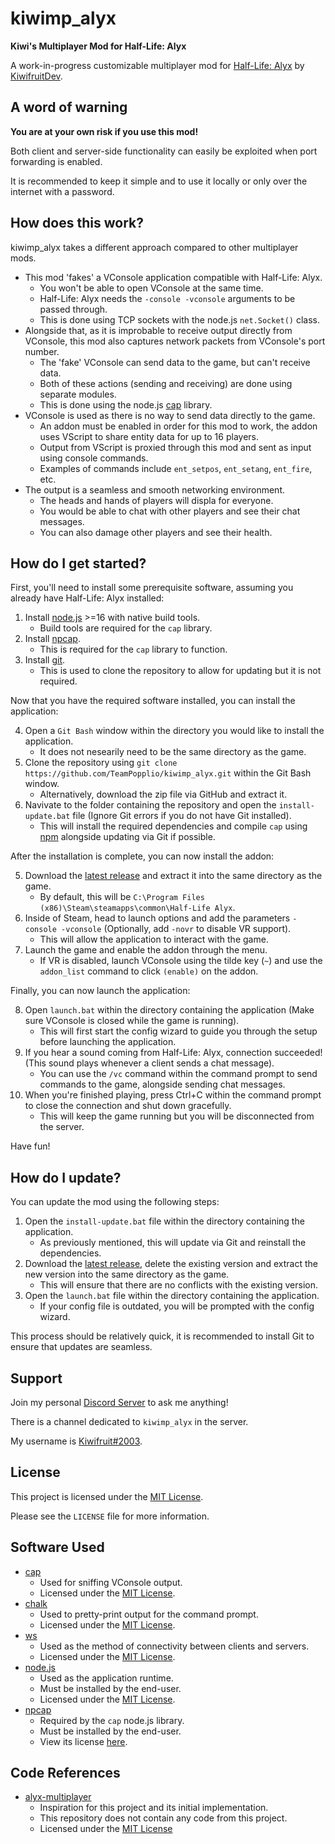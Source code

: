 # kiwimp_alyx
**Kiwi's Multiplayer Mod for Half-Life: Alyx**

A work-in-progress customizable multiplayer mod for [Half-Life: Alyx](https://store.steampowered.com/app/546560/HalfLife_Alyx/) by [KiwifruitDev](https://github.com/TeamPopplio).

## A word of warning
**You are at your own risk if you use this mod!**

Both client and server-side functionality can easily be exploited when port forwarding is enabled.

It is recommended to keep it simple and to use it locally or only over the internet with a password.

## How does this work?
kiwimp_alyx takes a different approach compared to other multiplayer mods.

- This mod 'fakes' a VConsole application compatible with Half-Life: Alyx.
    - You won't be able to open VConsole at the same time.
    - Half-Life: Alyx needs the ``-console -vconsole`` arguments to be passed through.
    - This is done using TCP sockets with the node.js ``net.Socket()`` class.
- Alongside that, as it is improbable to receive output directly from VConsole, this mod also captures network packets from VConsole's port number.
    - The 'fake' VConsole can send data to the game, but can't receive data.
    - Both of these actions (sending and receiving) are done using separate modules.
    - This is done using the node.js [cap](https://github.com/mscdex/cap) library.
- VConsole is used as there is no way to send data directly to the game.
    - An addon must be enabled in order for this mod to work, the addon uses VScript to share entity data for up to 16 players.
    - Output from VScript is proxied through this mod and sent as input using console commands.
    - Examples of commands include ``ent_setpos``, ``ent_setang``, ``ent_fire``, etc.
- The output is a seamless and smooth networking environment.
    - The heads and hands of players will displa for everyone.
    - You would be able to chat with other players and see their chat messages.
    - You can also damage other players and see their health.

## How do I get started?
First, you'll need to install some prerequisite software, assuming you already have Half-Life: Alyx installed:

1. Install [node.js](https://nodejs.org/) >=16 with native build tools.
    - Build tools are required for the ``cap`` library.
2. Install [npcap](https://npcap.org/).
    - This is required for the ``cap`` library to function.
3. Install [git](https://git-scm.com/).
    - This is used to clone the repository to allow for updating but it is not required.

Now that you have the required software installed, you can install the application:

4. Open a `Git Bash` window within the directory you would like to install the application.
    - It does not nesearily need to be the same directory as the game.
5. Clone the repository using ``git clone https://github.com/TeamPopplio/kiwimp_alyx.git`` within the Git Bash window.
    - Alternatively, download the zip file via GitHub and extract it.
6. Navivate to the folder containing the repository and open the ``install-update.bat`` file (Ignore Git errors if you do not have Git installed).
    - This will install the required dependencies and compile ``cap`` using [npm](https://www.npmjs.com/) alongside updating via Git if possible.

After the installation is complete, you can now install the addon:

5. Download the [latest release](https://github.com/TeamPopplio/kiwimp_alyx/releases) and extract it into the same directory as the game.
    - By default, this will be ``C:\Program Files (x86)\Steam\steamapps\common\Half-Life Alyx``.
6. Inside of Steam, head to launch options and add the parameters ``-console -vconsole`` (Optionally, add ``-novr`` to disable VR support).
    - This will allow the application to interact with the game.
7. Launch the game and enable the addon through the menu.
    - If VR is disabled, launch VConsole using the tilde key (``~``) and use the ``addon_list`` command to click ``(enable)`` on the addon.

Finally, you can now launch the application:

8. Open ``launch.bat`` within the directory containing the application (Make sure VConsole is closed while the game is running).
    - This will first start the config wizard to guide you through the setup before launching the application.
9. If you hear a sound coming from Half-Life: Alyx, connection succeeded! (This sound plays whenever a client sends a chat message).
    - You can use the ``/vc`` command within the command prompt to send commands to the game, alongside sending chat messages.
10. When you're finished playing, press Ctrl+C within the command prompt to close the connection and shut down gracefully.
    - This will keep the game running but you will be disconnected from the server.

Have fun!

## How do I update?
You can update the mod using the following steps:

1. Open the ``install-update.bat`` file within the directory containing the application.
    - As previously mentioned, this will update via Git and reinstall the dependencies.
2. Download the [latest release](https://github.com/TeamPopplio/kiwimp_alyx/releases), delete the existing version and extract the new version into the same directory as the game.
    - This will ensure that there are no conflicts with the existing version.
3. Open the ``launch.bat`` file within the directory containing the application.
    - If your config file is outdated, you will be prompted with the config wizard.

This process should be relatively quick, it is recommended to install Git to ensure that updates are seamless.

## Support
Join my personal [Discord Server](https://discord.gg/3X3teNecWs) to ask me anything!

There is a channel dedicated to `kiwimp_alyx` in the server.

My username is [Kiwifruit#2003](https://discord.com/users/728082336536854559).

## License
This project is licensed under the [MIT License](https://opensource.org/licenses/MIT).

Please see the `LICENSE` file for more information.

## Software Used
- [cap](https://github.com/mscdex/cap)
    - Used for sniffing VConsole output.
    - Licensed under the [MIT License](https://github.com/mscdex/cap/blob/master/LICENSE).
- [chalk](https://github.com/chalk/chalk)
    - Used to pretty-print output for the command prompt.
    - Licensed under the [MIT License](https://github.com/chalk/chalk/blob/main/license).
- [ws](https://github.com/websockets/ws/)
    - Used as the method of connectivity between clients and servers.
    - Licensed under the [MIT License](https://github.com/websockets/ws/blob/master/LICENSE).
- [node.js](https://nodejs.org/)
    - Used as the application runtime.
    - Must be installed by the end-user.
    - Licensed under the [MIT License](https://github.com/nodejs/node/blob/master/LICENSE).
- [npcap](https://npcap.org/)
    - Required by the ``cap`` node.js library.
    - Must be installed by the end-user.
    - View its license [here](https://github.com/nmap/npcap/blob/master/LICENSE).

## Code References
- [alyx-multiplayer](https://github.com/ZacharyTalis/alyx-multiplayer)
    - Inspiration for this project and its initial implementation.
    - This repository does not contain any code from this project.
    - Licensed under the [MIT License](https://github.com/ZacharyTalis/alyx-multiplayer/blob/master/LICENSE)
